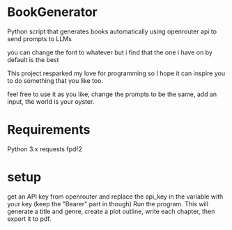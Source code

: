 # BookGenerator
Python script that generates books automatically using openrouter api to send prompts to LLMs

you can change the font to whatever but i find that the one i have on by default is the best

This project resparked my love for programming so I hope it can inspire you to do something that you like too.

feel free to use it as you like, change the prompts to be the same, add an input, the world is your oyster.

# **Requirements**
Python 3.x
requests
fpdf2

# **setup**
get an API key from openrouter and replace the api_key in the variable with your key (keep the "Bearer" part in though)
Run the program.
This will generate a title and genre, create a plot outline, write each chapter, then export it to pdf.
